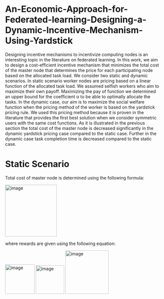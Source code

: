 # An-Economic-Approach-for-Federated-learning-Designing-a-Dynamic-Incentive-Mechanism-Using-Yardstick 
Designing incentive mechanisms to incentivize computing nodes is an interesting topic in the literature on federated learning. In this work, we aim to design a cost-efficient incentive mechanism that minimizes the total cost of the master node that determines the price for each participating node based on the allocated task load. We consider two static and dynamic scenarios. In static scenario worker nodes are pricing based on a linear function of the allocated task load. We assumed selfish workers who aim to maximize their own payoff. Maximizing the pay of function we determined an upper bound for the coefficient α to be able to optimally allocate the tasks. In the dynamic case, our aim is to maximize the social welfare function when the pricing method of the worker is based on the yardstick pricing rule. We used this pricing method because it is proven in the literature that provides the first best solution when we consider symmetric users with the same cost functions. As it is illustrated in the previous section the total cost of the master node is decreased significantly in the dynamic yardstick pricing case compared to the static case. Further in the dynamic case task completion time is decreased compared to the static case.
# Static Scenario
Total cost of master node is determined using the following formula:


<img width="167" alt="image" src="https://user-images.githubusercontent.com/87864575/175113566-0db50372-4b47-4f8c-86d4-51cdec8102c7.png">


where rewards are given using the following equation:



<img width="95" alt="image" src="https://user-images.githubusercontent.com/87864575/175113981-e3fb2129-9255-41d3-823f-93f424ba7a5e.png">



<img width="92" alt="image" src="https://user-images.githubusercontent.com/87864575/175113385-54ebb7aa-c9df-4d7d-a556-b54a478c4058.png">
<img width="140" alt="image" src="https://user-images.githubusercontent.com/87864575/175113448-4e4f8862-3a82-40a6-8ded-93bd840ba1ef.png">


